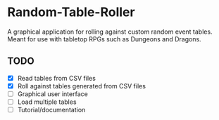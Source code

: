 # Random-Table-Roller
A graphical application for rolling against custom random event tables. Meant for use with tabletop RPGs such as Dungeons and Dragons.

## TODO
- [x] Read tables from CSV files
- [x] Roll against tables generated from CSV files
- [ ] Graphical user interface
- [ ] Load multiple tables
- [ ] Tutorial/documentation

